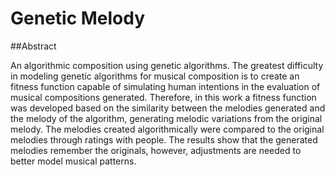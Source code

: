 # Genetic Melody

##Abstract

An algorithmic composition using genetic algorithms. The greatest difficulty in modeling genetic algorithms for musical composition is to create an fitness function capable of simulating human intentions in the evaluation of musical compositions generated. Therefore, in this work a fitness function was developed based on the similarity between the melodies generated and the melody of the algorithm, generating melodic variations from the original melody. The melodies created algorithmically were compared to the original melodies through ratings with people. The results show that the generated melodies remember the originals, however, adjustments are needed to better model musical patterns.
